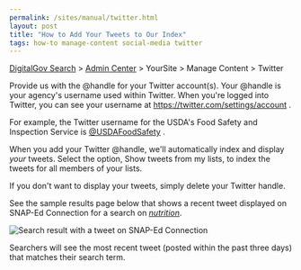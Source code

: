 ```yaml
---
permalink: /sites/manual/twitter.html
layout: post
title: "How to Add Your Tweets to Our Index"
tags: how-to manage-content social-media twitter
---
```

[DigitalGov Search](/index.html) > [Admin Center](https://search.usa.gov/sites/) > YourSite > Manage Content > Twitter

Provide us with the @handle for your Twitter account(s). Your @handle is your agency's username used within Twitter. When you're logged into Twitter, you can see your username at <https://twitter.com/settings/account>&nbsp;<i class="icon-external-link"></i>.

For example, the Twitter username for the USDA's Food Safety and Inspection Service is [@USDAFoodSafety](https://twitter.com/USDAFoodSafety)&nbsp;<i class="icon-external-link"></i>.

When you add your Twitter @handle, we'll automatically index and display *your* tweets. Select the option, Show tweets from my lists, to index the tweets for all members of your lists.

If you don't want to display your tweets, simply delete your Twitter handle.

See the sample results page below that shows a recent tweet displayed on SNAP-Ed Connection for a search on *[nutrition](http://search.usa.gov/search?affiliate=snap-edconnection&query=nutrition)*.

![Search result with a tweet on SNAP-Ed Connection](https://9fddeb862c037f6d2190-f1564c64756a8cfee25b6b19953b1d23.ssl.cf2.rackcdn.com/social-media-tweets.png)

Searchers will see the most recent tweet (posted within the past three days) that matches their search term.
